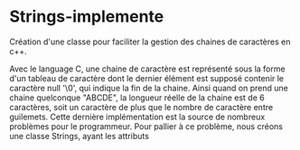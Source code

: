 # Strings-implemente
Création d'une classe pour faciliter la gestion des chaines de caractères en c++.

Avec le language C, une chaine de caractère est représenté sous la forme
d'un tableau de caractère dont le dernier élément est supposé contenir le caractère null '\0',
qui indique la fin de la chaine. Ainsi quand on prend une chaine quelconque "ABCDE", la longueur
réelle de la chaine est de 6 caractères, soit un caractère de plus que le nombre de caractère entre guilemets. Cette dernière implémentation est la source de nombreux problèmes pour le 
programmeur. 
	Pour pallier à ce problème, nous créons une classe Strings, ayant les attributs
